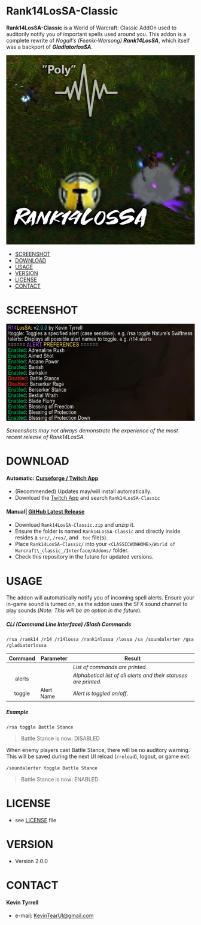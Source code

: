 Rank14LosSA-Classic
======
**Rank14LosSA-Classic** is a World of Warcraft: Classic AddOn used to auditorily notify you of important spells used around you. This addon is a complete rewrite of *Nogall's (Feenix-Warsong)* **_Rank14LosSA_**, which itself was a backport of **_GladiatorlosSA_**.
<p align="center">
  <img src="https://github.com/KevinTyrrell/Rank14LosSA-Classic/blob/master/res/Images/Thumbnail.png?raw=true" alt="Rank14LosSA Thumbnail"/>
</p>

- [SCREENSHOT](#screenshot)
- [DOWNLOAD](#download)
- [USAGE](#usage)
- [VERSION](#version)
- [LICENSE](#license)
- [CONTACT](#contact)

# SCREENSHOT

![Rank14LosSA Screenshot](res/Images/v2.0.0.png?raw=true "Rank14LosSA Screenshot")

*Screenshots may not always demonstrate the experience of the most recent release of Rank14LosSA.*

# DOWNLOAD

#### Automatic: [Curseforge / Twitch App](https://www.curseforge.com/wow/addons/rank14lossa-classic)

* (Recommended) Updates may/will install automatically.
* Download the [Twitch App](https://www.twitch.tv/downloads) and search `Rank14LosSA-Classic`

#### Manual| [GitHub Latest Release](https://github.com/KevinTyrrell/Rank14LosSA-Classic/releases/latest)

* Download `Rank14LosSA-Classic.zip` and unzip it.
* Ensure the folder is named `Rank14LosSA-Classic` and directly inside resides a `src/`, `/res/`, and `.toc` file(s).
* Place `Rank14LosSA-Classic/` into your `<CLASSICWOWHOME>/World of Warcraft\_classic_/Interface/Addons/` folder.
* Check this repository in the future for updated versions.

# USAGE

The addon will automatically notify you of incoming spell alerts. Ensure your in-game sound is turned on, as the addon uses the SFX sound channel to play sounds (*Note: This will be an option in the future*).

##### CLI (*Command Line Interface*) /Slash Commands

```
/rsa /rank14 /r14 /r14lossa /rank14lossa /lossa /sa /soundalerter /gsa /gladiatorlossa
```

| Command | Parameter | Result |
| :-----: | --------- | ------ |
|         |           | *List of commands are printed.*
| alerts  |           | *Alphabetical list of all alerts and their statuses are printed.*
| toggle  | Alert Name| *Alert is toggled on/off*.

##### Example

```
/rsa toggle Battle Stance
```

> Battle Stance is now: DISABLED

When enemy players cast Battle Stance, there will be no auditory warning. This will be saved during the next UI reload (`/reload`), logout, or game exit.

```
/soundalerter toggle Battle Stance
```

> Battle Stance is now: ENABLED

# LICENSE
* see [LICENSE](LICENSE.md) file

# VERSION 
* Version 2.0.0

# CONTACT
#### Kevin Tyrrell
* e-mail: KevinTearUl@gmail.com

